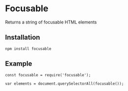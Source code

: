 # Focusable

Returns a string of focusable HTML elements

## Installation

```
npm install focusable
```

## Example

```
const focusable = require('focusable');

var elements = document.querySelectorAll(focusable());
```
